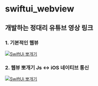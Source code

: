 # swiftui_webview

## 개발하는 정대리 유튜브 영상 링크

### 1. 기본적인 웹뷰
[![SwiftUi 뽀개기](https://i9.ytimg.com/vi/kalSK-3PPnc/mqdefault.jpg?v=5efd84be&sqp=CJjG9okG&rs=AOn4CLA7IRgQ3FcRiqSSWkt43RtY-P0bkw)](https://youtu.be/kalSK-3PPnc)

### 2. 웹뷰 뽀개기 Js <-> iOS 네이티브 통신 
[![SwiftUi 뽀개기](https://i9.ytimg.com/vi/F9hnLQOgsqk/mqdefault.jpg?v=613d9036&sqp=CJS_9okG&rs=AOn4CLAl7OR0vjPaK_GzljV2NAYpehNRUQ)](https://youtu.be/F9hnLQOgsqk)
